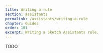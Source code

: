 ```yaml
---
title: Writing a rule
section: assistants
permalink: /assistants/writing-a-rule
chapter: Guides
order: 101
excerpt: Writing a Sketch Assistants rule.
---
```


TODO
